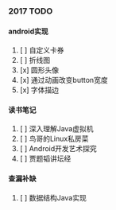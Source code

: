 
### 2017 TODO

#### android实现
1. [ ] 自定义卡券
2. [ ] 折线图
3. [x] 圆形头像
4. [x] 通过动画改变button宽度
5. [x] 字体描边

#### 读书笔记
1. [ ] 深入理解Java虚拟机
2. [ ] 鸟哥的Linux私房菜
3. [ ] Android开发艺术探究
4. [ ] 贾题韬讲坛经

#### 查漏补缺
1. [ ] 数据结构Java实现

